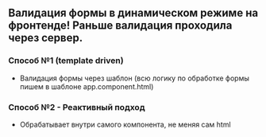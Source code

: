 ## Валидация формы в динамическом режиме на фронтенде! Раньше валидация проходила через сервер.

### Способ №1 (template driven)
* Валидация формы через шаблон (всю логику по обработке формы пишем в шаблоне app.component.html)

### Способ №2 - Реактивный подход
* Обрабатывает внутри самого компонента, не меняя сам html